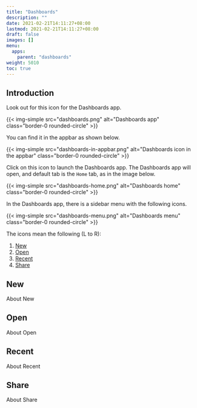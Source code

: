 ```yaml
---
title: "Dashboards"
description: ""
date: 2021-02-21T14:11:27+08:00
lastmod: 2021-02-21T14:11:27+08:00
draft: false
images: []
menu:
  apps:
    parent: "dashboards"
weight: 5010
toc: true
---
```


## Introduction

Look out for this icon for the Dashboards app.

{{< img-simple src="dashboards.png" alt="Dashboards app" class="border-0 rounded-circle" >}}

You can find it in the appbar as shown below.

{{< img-simple src="dashboards-in-appbar.png" alt="Dashboards icon in the appbar" class="border-0 rounded-circle" >}}

Click on this icon to launch the Dashboards app. The Dashboards app will open, and default tab is the `Home` tab, as in the image below.

{{< img-simple src="dashboards-home.png" alt="Dashboards home" class="border-0 rounded-circle" >}}

In the Dashboards app, there is a sidebar menu with the following icons.

{{< img-simple src="dashboards-menu.png" alt="Dashboards menu" class="border-0 rounded-circle" >}}

The icons mean the following (L to R):

1. [New](#new)
2. [Open](#open)
3. [Recent](#recent)
4. [Share](#share)

## New

About New

## Open

About Open

## Recent

About Recent

## Share

About Share
